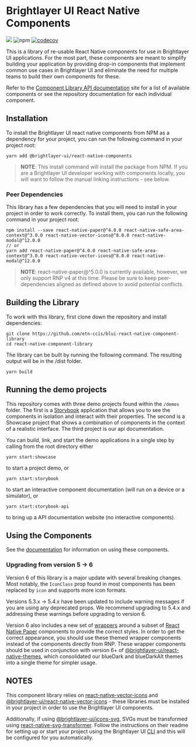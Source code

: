 # Brightlayer UI React Native Components

[![](https://img.shields.io/circleci/project/github/etn-ccis/blui-react-native-component-library/master.svg?style=flat)](https://circleci.com/gh/etn-ccis/blui-react-native-component-library/tree/master)
![npm](https://img.shields.io/npm/v/@brightlayer-ui/react-native-components?label=%40brightlayer-ui%2Freact-native-components) [![codecov](https://codecov.io/gh/etn-ccis/blui-react-native-component-library/branch/master/graph/badge.svg?token=HQ7P6R23KZ)](https://codecov.io/gh/etn-ccis/blui-react-native-component-library)

This is a library of re-usable React Native components for use in Brightlayer UI applications. For the most part, these components are meant to simplify building your application by providing drop-in components that implement common use cases in Brightlayer UI and eliminate the need for multiple teams to build their own components for these.

Refer to the [Component Library API documentation](https://brightlayer-ui-components.github.io/react-native) site for a list of available components or see the repository documentation for each individual component.

## Installation

To install the Brightlayer UI react native components from NPM as a dependency for your project, you can run the following command in your project root:

```
yarn add @brightlayer-ui/react-native-components
```

> **NOTE**: This install command will install the package from NPM. If you are a Brightlayer UI developer working with components locally, you will want to follow the manual linking instructions - see below.

### Peer Dependencies

This library has a few dependencies that you will need to install in your project in order to work correctly. To install them, you can run the following command in your project root:

```shell
npm install --save react-native-paper@^4.0.0 react-native-safe-area-context@^3.0.0 react-native-vector-icons@^8.0.0 react-native-modal@^12.0.0
// or
yarn add react-native-paper@^4.0.0 react-native-safe-area-context@^3.0.0 react-native-vector-icons@^8.0.0 react-native-modal@^12.0.0
```

> **NOTE**: react-native-paper@^5.0.0 is currently available, however, we only support RNP v4 at this time. Please be sure to keep peer-dependencies aligned as defined above to avoid potential conflicts.

## Building the Library

To work with this library, first clone down the repository and install dependencies:

```
git clone https://github.com/etn-ccis/blui-react-native-component-library
cd react-native-component-library
```

The library can be built by running the following command. The resulting output will be in the /dist folder.

```
yarn build
```

## Running the demo projects

This repository comes with three demo projects found within the `/demos` folder.
The first is a [Storybook](https://storybook.js.org/) application that allows you to see the components in isolation and interact with their properties. The second is a Showcase project that shows a combination of components in the context of a realistic interface. The third project is our api documentation.

You can build, link, and start the demo applications in a single step by calling from the root directory either

```
yarn start:showcase
```

to start a project demo, or

```
yarn start:storybook
```

to start an interactive component documentation (will run on a device or a simulator), or

```
yarn start:storybook-api
```

to bring up a API documentation website (no interactive components).

## Using the Components

See the [documentation](https://brightlayer-ui-components.github.io/react-native) for information on using these components.

### Upgrading from version 5 -> 6

Version 6 of this library is a major update with several breaking changes. Most notably, the `IconClass` prop found in most components has been replaced by `icon` and supports more icon formats.

Versions 5.3.x -> 5.4.x have been updated to include warning messages if you are using any deprecated props. We recommend upgrading to 5.4.x and addressing these warnings before upgrading to version 6.

Version 6 also includes a new set of [wrappers](./components/src/themed) around a subset of [React Native Paper](https://callstack.github.io/react-native-paper/index.html) components to provide the correct styles. In order to get the correct appearance, you should use these themed wrapper components instead of the components directly from RNP. These wrapper components should be used in conjunction with version 6+ of [@brightlayer-ui/react-native-themes](https://www.npmjs.com/package/@brightlayer-ui/react-native-themes), which consolidated our blueDark and blueDarkAlt themes into a single theme for simpler usage.

## NOTES

This component library relies on [react-native-vector-icons](https://github.com/oblador/react-native-vector-icons) and [@brightlayer-ui/react-native-vector-icons](https://github.com/etn-ccis/blui-icons/tree/master/rn-vector) - these libraries must be installed in your project in order to use the Brightlayer UI components.

Additionally, if using [@brightlayer-ui/icons-svg](https://github.com/etn-ccis/blui-icons), SVGs must be transformed using [react-native-svg-transformer](https://github.com/kristerkari/react-native-svg-transformer). Follow the instructions on their readme for setting up or start your project using the Brightlayer UI [CLI](https://www.npmjs.com/package/@brightlayer-ui/cli) and this will be configured for you automatically.
